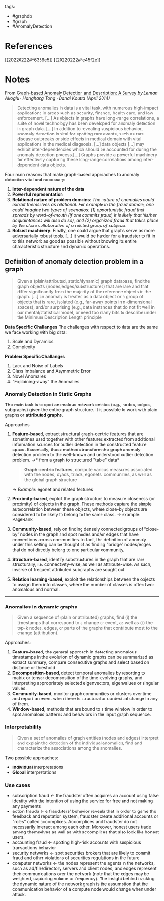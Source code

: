 tags:
- #graphdb 
- #graph 
- #AnomalyDetection


# References
[[20220222#^6356e5]]
[[20220222#^e45f2e]]

# Notes
From [Graph-based Anomaly Detection and Description: A Survey](https://arxiv.org/pdf/1404.4679.pdf) *by Leman Akoglu · Hanghang Tong · Danai Koutra (April 2014)*

> Detecting anomalies in data is a vital task, with numerous high-impact applications in areas such as security, finance, health care, and law enforcement. [...] As objects in graphs have long-range correlations, a suite of novel technology has been developed for anomaly detection in graph data.
>[...] In addition to revealing suspicious behavior, anomaly detection is vital for spotting rare events, such as rare disease outbreaks or side effects in medical domain with vital applications in the medical diagnosis.
>[...] data objects [...] may exhibit inter-dependencies which should be accounted for during the anomaly detection process.[...] Graphs provide a powerful machinery for effectively capturing these long-range correlations among inter-dependent data objects.

Four main reasons that make graph-based approaches to anomaly detection vital and necessary:
1. **Inter-dependent nature of the data**
2. **Powerful representation**
3. **Relational nature of problem domains**: *The nature of anomalies could exhibit themselves as relational. For example in the fraud domain, one could imagine two types of scenarios: (1) opportunistic fraud that spreads by word-of-mouth (if one commits fraud, it is likely that his/her acquaintances will also do so), and (2) organized fraud that takes place by the close collaboration of a related group of subjects.* 
4. **Robust machinery**: Finally, one could argue that graphs serve as more adversarially robust tools. [...] it would be harder for a fraudster to fit in to this network as good as possible without knowing its entire characteristic structure and dynamic operations.

## Definition of anomaly detection problem in a graph
> Given a (plain/attributed, static/dynamic) graph database, find the graph objects (nodes/edges/substructures) that are rare and that differ significantly from the majority of the reference objects in the graph.
> [...] an anomaly is treated as a data object or a group of objects that is rare, isolated (e.g., far-away points in n-dimensional spaces), and/or surprising (e.g., data instances that do not fit well in our mental/statistical model, or need too many bits to describe under the Minimum Description Length principle.

**Data Specific Challanges**
The challenges with respect to data are the same we face working with big data:
1. Scale and Dynamics
2. Complexity

**Problem Specific Challanges**
1. Lack and Noise of Labels
2. Class Imbalance and Asymmetric Error
3. Novel Anomalies
4. “Explaining-away” the Anomalies

### Anomaly Detection in Static Graphs
The main task is to spot anomalous network entities (e.g., nodes, edges, subgraphs) given the entire graph structure. 
It is possible to work with plain graphs or **attributed graphs**.

Approaches
1. **Feature-based**, extract structural graph-centric features that are sometimes used together with other features extracted from additional information sources for outlier detection in the constructed feature space. Essentially, these methods transform the graph anomaly detection problem to the well-known and understood outlier detection problem. ->* from a graph to structured "table" data* 
	>  **Graph-centric features**, compute various measures associated with the nodes, dyads, triads, egonets, communities, as well as the global graph structure 
	
	-> *Example*: egonet and related features
2. **Proximity-based**, exploit the graph structure to measure closeness (or proximity) of objects in the graph. These methods capture the simple autocorrelation between these objects, where close-by objects are considered to be likely to belong to the same class.
	-> example: PageRank
3. **Community-based**, rely on finding densely connected groups of “close-by” nodes in the graph and spot nodes and/or edges that have connections across communities. In fact, the definition of anomaly under this setting can be thought of as finding “bridge” nodes/edges that do not directly belong to one particular community.
4. **Structure-based**, identify substructures in the graph that are rare structurally, i.e. connectivity-wise, as well as attribute-wise. As such, inverse of frequent attributed subgraphs are sought out
5. **Relation learning-based**,  exploit the relationships between the objects to assign them into classes, where the number of classes is often two: anomalous and normal.

---

### Anomalies in dynamic graphs

> Given a sequence of (plain or attributed) graphs, find (i) the timestamps that correspond to a change or event, as well as (ii) the top-k nodes, edges, or parts of the graphs that contribute most to the change (attribution).

Approaches:
1. **Feature-based**, the general approach in detecting anomalous timestamps in the evolution of dynamic graphs can be summarized as extract summary, compare consecutive graphs and select based on distance or threshold
2. **Decomposition-based**, detect temporal anomalies by resorting to matrix or tensor decomposition of the time-evolving graphs, and interpreting appropriately selected eigenvectors, eigenvalues or singular values.
3. **Community-based**, monitor graph communities or clusters over time and report an event when there is structural or contextual change in any of them.
4. **Window-based**,  methods that are bound to a time window in order to spot anomalous patterns and behaviors in the input graph sequence.


### Interpretability
> Given a set of anomalies of graph entities (nodes and edges) interpret and explain the detection of the individual anomalies, find and characterize the associations among the anomalies.

Two possible approaches:
- **Individual** interpretations
- **Global** interpretations

### Use cases
- subscription fraud <- the fraudster often acquires an account using false identity with the intention of using the service for free and not making any payments.
- action frauds <- e fraudsters’ behavior reveals that in order to game the feedback and reputation system, fraudster create additional accounts or “roles” called accomplices. Accomplices and fraudster do not necessarily interact among each other. Moreover, honest users trade among themselves as well as with accomplices that also look like honest users. 
- accounting fraud <- spotting high-risk accounts with suspicious transactions behavior
- security networks <- spot securities brokers that are likely to commit fraud and other violations of securities regulations in the future
- computer networks <- the nodes represent the agents in the networks, such as ad/file/directory servers and client nodes, and edges represent their communications over the network (note that the edges may be weighted, capturing volume or frequency). The insight behind tracking the dynamic nature of the network graph is the assumption that the communication behavior of a compute node would change when under attack.